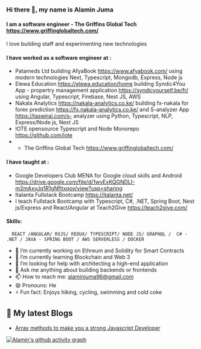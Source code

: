 ### Hi there 👋, my name is Alamin Juma
#### I am a software engineer - The Griffins Global Tech https://www.griffinglobaltech.com/
<!-- ![I am a software engineer](https://arturssmirnovs.github.io/github-profile-readme-generator/images/banner.png) -->

I love building staff and experimenting new technologies

#### I have worked as a software engineer at : 
- Patameds Ltd building AfyaBook https://www.afyabook.com/ using modern technologies Next, Typescript, Mongodb, Express, Node js 
- Elewa Education https://elewa.education/home building Syndic4You App - propertry management application https://syndicyourself.be/fr/ using Angular, Typescript, Firebase, Nest JS, AWS
- Nakala Analytics https://nakala-analytics.co.ke/ building fx-nakala for forex prediction https://fx.nakala-analytics.co.ke/ and S-analyzer App https://taswirai.com/s- 
  analyzer using Python, Typescript, NLP, Express/Node js, Next JS
- IOTE opensource Typescript and Node Monorepo https://github.com/iote
- - The Griffins Global Tech https://www.griffinglobaltech.com/

#### I have taught at :  
- Google Developers Club MENA for Google cloud skills and Android https://drive.google.com/file/d/1wvExKQGNDLI-m2mAxyJq1R1gNfItxqoy/view?usp=sharing
- Italanta Fullstack Bootcamp https://italanta.net/
- I teach Fullstack Bootcamp with  Typescript, C#, .NET, Spring Boot, Nest js/Express and React/Angular  at Teach2Give https://teach2give.com/

#### Skills:  
      REACT /ANGULAR/ RXJS/ REDUX/ TYPESCRIPT/ NODE JS/ GRAPHQL /  C# - .NET / JAVA - SPRING BOOT / AWS SERVERLESS / DOCKER

- 🔭 I’m currently working on Ethreum and Solidity for Smart Contracts
- 🌱 I’m currently learning Blockchain and Web 3
- 🤔 I’m looking for help with architecting a high-end application   
- 💬 Ask me anything about building backends or frontends 
- 📫 How to reach me: alaminjuma96@gmail.com 
- 😄 Pronouns: He 
- ⚡ Fun fact: Enjoys hiking, cycling, swimming and cold coke


<!--
[<img src='https://cdn.jsdelivr.net/npm/simple-icons@3.0.1/icons/github.svg' alt='github' height='40'>](https://github.com/alamin-juma) [<img src='https://cdn.jsdelivr.net/npm/simple-icons@3.0.1/icons/hashnode.svg' alt='dev' height='40'>](https://magotialamin.hashnode.dev/) [<img src='https://cdn.jsdelivr.net/npm/simple-icons@3.0.1/icons/linkedin.svg' alt='linkedin' height='40'>](https://www.linkedin.com/in/alamin-juma-401911151//) [<img src='https://cdn.jsdelivr.net/npm/simple-icons@3.0.1/icons/twitter.svg' alt='twitter' height='40'>](https://twitter.com/@254Alamin) [<img src='https://cdn.jsdelivr.net/npm/simple-icons@3.0.1/icons/icloud.svg' alt='website' height='40'>](https://sites.google.com/view/alaminportfolio/projects?authuser=0)

<a href='https://archiveprogram.github.com/'><img src='https://raw.githubusercontent.com/acervenky/animated-github-badges/master/assets/acbadge.gif' width='40' height='40'></a> <a href='https://docs.github.com/en/developers'><img src='https://raw.githubusercontent.com/acervenky/animated-github-badges/master/assets/devbadge.gif' width='40' height='40'></a> <a href='https://github.com/pricing'><img src='https://raw.githubusercontent.com/acervenky/animated-github-badges/master/assets/pro.gif' width='40' height='40'></a> <a href='https://stars.github.com/'><img src='https://raw.githubusercontent.com/acervenky/animated-github-badges/master/assets/starbadge.gif' width='35' height='35'></a> <a href='https://docs.github.com/en/github/supporting-the-open-source-community-with-github-sponsors'><img src='https://raw.githubusercontent.com/acervenky/animated-github-badges/master/assets/sponsorbadge.gif' width='35' height='35'></a>

[![trophy](https://github-profile-trophy.vercel.app/?username=alamin-juma)](https://github.com/ryo-ma/github-profile-trophy)

-->
<!-- GitHub Stats -->
<!--
![GitHub stats](https://github-readme-stats.vercel.app/api?username=alamin-juma&show_icons=true&count_private=true)
-->
<!-- GitHub Metrics 
![GitHub metrics](https://metrics.lecoq.io/alamin-juma)-->

<!-- GitHub Streak Stats -->
<!--
![GitHub streak stats](https://github-readme-streak-stats.herokuapp.com/?user=alamin-juma)
-->

<!-- My latest Blogs -->
## 📗 My latest Blogs
- [Array methods to make you a strong Javascript Developer](https://dev.to/alaminjuma/javascript-array-methods-to-master-1kgl)

<!-- GitHub Activity Graph 
### GITHUB GRAPH ⚡
![Alamin-Juma Activity Graph](https://activity-graph.herokuapp.com/graph?username=Alamin-Juma&custom_title=Alamin-Juma's%20Contribution%20Graph&theme=react-dark)-->
[![Alamin's github activity graph](https://github-readme-activity-graph.vercel.app/graph?username=alamin-juma)](https://github.com/alamin-juma/github-readme-activity-graph)

